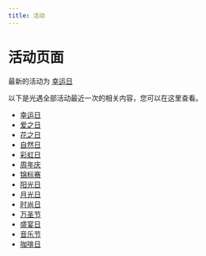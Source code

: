 ```yaml
---
title: 活动
---
```

# 活动页面
最新的活动为 [幸运日](days_of_fontune.md)

以下是光遇全部活动最近一次的相关内容，您可以在这里查看。

- [幸运日](days_of_fontune.md)
- [爱之日](days_of_love.md)
- [花之日](days_of_bloom.md)
- [自然日](days_of_nature.md)
- [彩虹日](days_of_rainbow.md)
- [周年庆](days_of_anniversary.md)
- [锦标赛](days_of_competition.md)
- [阳光日](days_of_sunlight.md)
- [月光日](days_of_moonlight.md)
- [时尚日](days_of_fashion.md)
- [万圣节](days_of_halloween.md)
- [盛宴日](days_of_feast.md)
- [音乐节](days_of_music.md)
- [咖啡日](days_of_cafe.md)

